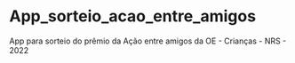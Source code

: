 # App_sorteio_acao_entre_amigos
App para sorteio do prêmio da Ação entre amigos da OE - Crianças - NRS - 2022

